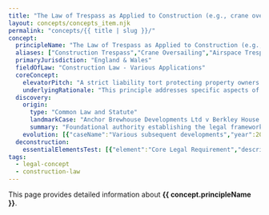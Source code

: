 ```yaml
---
title: "The Law of Trespass as Applied to Construction (e.g., crane oversailing)"
layout: concepts/concepts_item.njk
permalink: "concepts/{{ title | slug }}/"
concept:
  principleName: "The Law of Trespass as Applied to Construction (e.g., crane oversailing)"
  aliases: ["Construction Trespass","Crane Oversailing","Airspace Trespass","Site Boundary Trespass"]
  primaryJurisdiction: "England & Wales"
  fieldOfLaw: "Construction Law - Various Applications"
  coreConcept:
    elevatorPitch: "A strict liability tort protecting property owners from unauthorized physical intrusion by construction activities, including crane jibs passing over neighboring land without permission."
    underlyingRationale: "This principle addresses specific aspects of construction law relationships and liabilities, providing structured legal framework for the law of trespass as applied to construction (e.g., crane oversailing) issues."
  discovery:
    origin:
      type: "Common Law and Statute"
      landmarkCase: "Anchor Brewhouse Developments Ltd v Berkley House (Docklands Developments) Ltd (1987) 284 EG 625"
      summary: "Foundational authority establishing the legal framework for the law of trespass as applied to construction (e.g., crane oversailing) in construction and commercial law contexts."
    evolution: [{"caseName":"Various subsequent developments","year":2000,"contribution":"Continued judicial and legislative refinement of the principle's application and scope in modern construction law."}]
  deconstruction:
    essentialElementsTest: [{"element":"Core Legal Requirement","description":"The fundamental requirement that must be established to successfully apply the law of trespass as applied to construction (e.g., crane oversailing) in construction law contexts."},{"element":"Factual Foundation","description":"The specific factual circumstances that must exist to trigger application of this legal principle."},{"element":"Legal Consequence Test","description":"The test for determining when the principle's legal consequences should apply to the particular circumstances."}]
tags: 
  - legal-concept
  - construction-law
---
```


This page provides detailed information about **{{ concept.principleName }}**.
